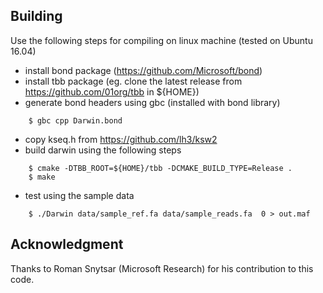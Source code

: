 ## Building 

Use the following steps for compiling on linux machine (tested on Ubuntu 16.04)

* install bond package (https://github.com/Microsoft/bond)
* install tbb package  (eg. clone the latest release from https://github.com/01org/tbb in ${HOME}) 
* generate bond headers using gbc (installed with bond library)
```
    $ gbc cpp Darwin.bond
```
* copy kseq.h from https://github.com/lh3/ksw2
* build darwin using the following steps
```
    $ cmake -DTBB_ROOT=${HOME}/tbb -DCMAKE_BUILD_TYPE=Release .
    $ make
```
* test using the sample data
```
    $ ./Darwin data/sample_ref.fa data/sample_reads.fa  0 > out.maf
```

## Acknowledgment 
Thanks to Roman Snytsar (Microsoft Research) for his contribution to this code.
